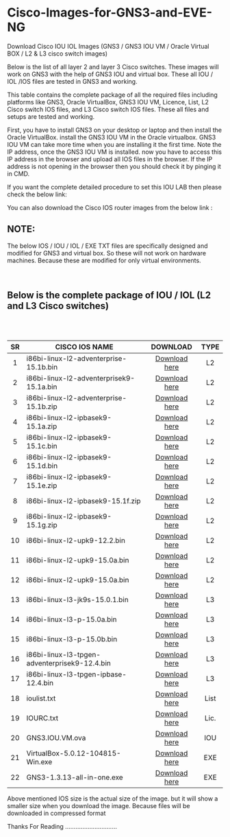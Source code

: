 # Cisco-Images-for-GNS3-and-EVE-NG

Download Cisco IOU IOL Images (GNS3 / GNS3 IOU VM / Oracle Virtual BOX / L2 & L3 cisco switch images)

Below is the list of all layer 2 and layer 3 Cisco switches. These images will work on GNS3 with the help of GNS3 IOU and virtual box. These all IOU / IOL /IOS files are tested in GNS3 and working.

This table contains the complete package of all the required files including platforms like GNS3, Oracle VirtualBox, GNS3 IOU VM, Licence, List, L2 Cisco switch IOS files, and L3 Cisco switch IOS files. These all files and setups are tested and working.

First, you have to install GNS3 on your desktop or laptop and then install the Oracle VirtualBox. install the GNS3 IOU VM in the Oracle virtualbox. GNS3 IOU VM can take more time when you are installing it the first time. Note the IP address, once the GNS3 IOU VM is installed. now you have to access this IP address in the browser and upload all IOS files in the browser. If the IP address is not opening in the browser then you should check it by pinging it in CMD.

If you want the complete detailed procedure to set this IOU LAB then please check the below link:

You can also download the Cisco IOS router images from the below link :



## NOTE: 
The below IOS / IOU / IOL / EXE TXT files are specifically designed and modified for GNS3 and virtual box. So these will not work on hardware machines. Because these are modified for only virtual environments.

<br>


## Below is the complete package of IOU / IOL (L2 and L3 Cisco switches)
<br>
<br>





| SR | 	CISCO IOS NAME | DOWNLOAD | TYPE |
|:------:|------------|:---------:|:---------:|
| 1 | i86bi-linux-l2-adventerprise-15.1b.bin|[Download here](https://mega.nz/#!9ctmQCwZ!FJjtnopH5woqr9EtAPPx_tvf_9M0V9F-d8CISlkHnN4) | L2 |
| 2 | i86bi-linux-l2-adventerprisek9-15.1a.bin|[Download here](https://mega.nz/#!dM9GSKwT!aGvAZO71M9oIntN8S4JdOGK9dqz0R6pOONrpEUnVofQ) | L2 |
| 3 | i86bi-linux-l2-adventerprise-15.1b.zip|[Download here](https://mega.nz/#!9ctmQCwZ!FJjtnopH5woqr9EtAPPx_tvf_9M0V9F-d8CISlkHnN4) | L2 |
| 4 | i86bi-linux-l2-ipbasek9-15.1a.zip|[Download here](https://mega.nz/#!8YlQyKpL!fsh43aofzbG0YWI8RQus3k0Jn7EYjdpZ5QV9LEZNMvU) | L2 |
| 5 | i86bi-linux-l2-ipbasek9-15.1c.bin|[Download here](https://mega.nz/#!UAs2DChD!RRm8pMhMamf6fT0roCcnoLv93gPiCTiElxQxWDmknWc) | L2 |
| 6 | i86bi-linux-l2-ipbasek9-15.1d.bin|[Download here](https://mega.nz/#!oJ1EzAhA!bb_6yXePel49qb8Kz0_OWMPeYRtxKt3ObaVC4DNOh94) | L2 |
| 7 | i86bi-linux-l2-ipbasek9-15.1e.zip|[Download here](https://mega.nz/#!1BsiWCTB!WAh43-2ihTtHwGMEuLSaWC29BBAIVaJaI1JIwUDxECQ) | L2 |
| 8 | i86bi-linux-l2-ipbasek9-15.1f.zip|[Download here](https://mega.nz/#!YB0gEK7b!h1ebmioku4qmK_s5Vyv2qJLvExu2iG6VIi7BfDJIBwU) | L2 |
| 9 | i86bi-linux-l2-ipbasek9-15.1g.zip|[Download here](https://mega.nz/#!QB1gzayQ!ANSuffpwnf-l-FjYCJUlciaMpAEDL5POquGtPTX8KeA) | L2 |
| 10 | i86bi-linux-l2-upk9-12.2.bin|[Download here](https://mega.nz/#!QAlm0QYY!oT8iZBwOPKbag8MvEt1D2xcXJQQVtnpmH1h_HUtzDt8) | L2 |
| 11| i86bi-linux-l2-upk9-15.0a.bin|[Download here](https://mega.nz/#!Edt0HYxT!LjLLJT_A665I6yApBR7U2uNXCzh1t-sps71U88GRu0k) | L2 |
| 12| i86bi-linux-l2-upk9-15.0a.bin|[Download here](https://mega.nz/#!9RkE2SbL!E231Iw8MawfWFDVN5JyhkrAhstx4jENu3N0rbd8jVCA) | L2 |
| 13| i86bi-linux-l3-jk9s-15.0.1.bin|[Download here](https://mega.nz/#!ZJ1gFAQT!q2cRsbAcsrKZlL9dh2ZPZ341xT5ZI94ggV6VqNPJ-KU) | L3 |
| 14| i86bi-linux-l3-p-15.0a.bin|[Download here](https://mega.nz/#!UQ92nIjT!MySWld51XhG5amFbcX0t1Eiv2POSVGLX4Cg7J9W76dk) | L3 |
| 15| i86bi-linux-l3-p-15.0b.bin|[Download here](https://mega.nz/#!IMlyGazY!Qlvn7uGy9aQ6W8u8IC1QoRLQ_uQl8DQVz-mAoOK7NTw) | L3 |
| 16| i86bi-linux-l3-tpgen-adventerprisek9-12.4.bin|[Download here](https://mega.nz/#!wV9ixC7Q!Et0THVgZqdnxeshvvt1JCVrarQkxpecMuYYK9GvQFS8) | L3 |
| 17| i86bi-linux-l3-tpgen-ipbase-12.4.bin|[Download here](https://mega.nz/#!kdkiyYiS!0v7lbD31ze1tGeEnyrxArUc0i7HYmrhwK4fcHqsOZ-Y) | L3 |
| 18| 	ioulist.txt|[Download here](https://mega.nz/#!xBskxIaI!mh2My6XZV2IWMgK6P85OFQ45l_qleY7FzUWqQui4zks) | List |
| 19| IOURC.txt|[Download here](https://mega.nz/#!sRk2zQ7Y!j4zR3aNOHtZt_3hWSDE-QU0vsjr3zCxKcdddVCsOtwk) | Lic. |
| 20| GNS3.IOU.VM.ova|[Download here](https://mega.nz/#!YB80UazC!vCnXESM9CdYMpygVMyJkQ-pYqZayO_FEidaClDXVt5Y) | IOU |
| 21| VirtualBox-5.0.12-104815-Win.exe|[Download here](https://mega.nz/#!5B0SUARL!ZOilxll8iH2Xsn8QqvYWor5H0dXfdrAO9Td_mF25UOU) | EXE |
| 22| GNS3-1.3.13-all-in-one.exe|[Download here](https://mega.nz/#!8c9WgSCB!wttjnL5AKShY5aL-5DoV02vGEV_g05MYnAoRNiSDV34) | EXE |




Above mentioned IOS size is the actual size of the image. but it will show a smaller size when you download the image. Because files will be downloaded in compressed format

Thanks For Reading …………………………

